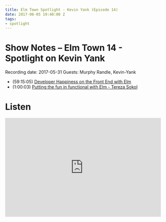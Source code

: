 ```yaml
---
title: Elm Town Spotlight - Kevin Yank (Episode 14)
date: 2017-06-05 19:40:00 Z
tags:
- spotlight
---
```


# Show Notes – Elm Town 14 - Spotlight on Kevin Yank

Recording date: 2017-05-31
Guests: Murphy Randle, Kevin-Yank


- (59:15:05) [Developer Happiness on the Front End with Elm](https://www.youtube.com/watch?v=kuOCx0QeQ5c)
- (1:00:03) [Putting the fun in functional with Elm - Tereza Sokol](https://www.youtube.com/watch?v=a0039_JRAQo)

# Listen
<iframe src="https://cast.rocks/player/6039/Elm-Town-14---Spotlight-on-Kevin-Yank.mp3?episodeTitle=Elm%20Town%20Spotlight%20-%20Kevin%20Yank%20(Episode%2014)&podcastTitle=Elm%20Town&episodeDate=June%205th%2C%202017&imageURL=https%3A%2F%2Fcast.rocks%2Fhosting%2F6039%2Ffeeds%2F8YSE5.jpg&itunesLink=https%3A%2F%2Fitunes.apple.com%2Fus%2Fpodcast%2Felm-town%2Fid1158047037%3Fmt%3D2" style="border: none; min-height: 265px; max-height: 320px; max-width: 558px; min-width: 270px; width: 100%; height: 100%;" scrollbars="no"></iframe>